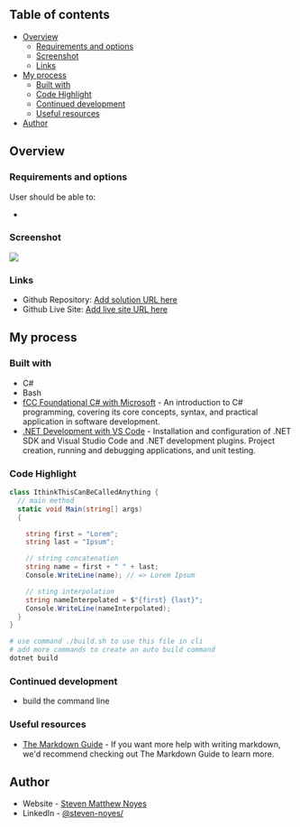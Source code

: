 ## Table of contents
- [Overview](#overview)
  - [Requirements and options](#Requirements-and-options)
  - [Screenshot](#screenshot)
  - [Links](#links)
- [My process](#my-process)
  - [Built with](#built-with)
  - [Code Highlight](#code-highlight)
  - [Continued development](#continued-development)
  - [Useful resources](#useful-resources)
- [Author](#author)

## Overview

### Requirements and options

User should be able to:

- 

### Screenshot

![](./screenshot.jpg)


### Links

- Github Repository: [Add solution URL here](https://github.com/SteveNoyes/siAfilado)
- Github Live Site: [Add live site URL here](https://github.com/SteveNoyes/siAfilado)

## My process

### Built with

- C# 
- Bash 
- [fCC Foundational C# with Microsoft](https://www.freecodecamp.org/learn/foundational-c-sharp-with-microsoft/) - An introduction to C# programming, covering its core concepts, syntax, and practical application in software development.
- [.NET Development with VS Code](https://www.linkedin.com/learning/visual-studio-code-for-dot-net-developers/using-visual-studio-with-dot-net?resume=false&u=2225393) - Installation and configuration of .NET SDK and Visual Studio Code and .NET development plugins. Project creation, running and debugging applications, and unit testing.

### Code Highlight

```cs
class IthinkThisCanBeCalledAnything {
  // main method
  static void Main(string[] args)
  {

    string first = "Lorem";
    string last = "Ipsum";

    // string concatenation
    string name = first + " " + last;
    Console.WriteLine(name); // => Lorem Ipsum

    // sting interpolation
    string nameInterpolated = $"{first} {last}";
    Console.WriteLine(nameInterpolated);
  }
}
```

```bash
# use command ./build.sh to use this file in cli 
# add more commands to create an auto build command 
dotnet build
```

### Continued development

- build the command line   

### Useful resources

- [The Markdown Guide](https://www.markdownguide.org/)  - If you want more help with writing markdown, we'd recommend checking out The Markdown Guide to learn more.

## Author

- Website - [Steven Matthew Noyes](https://stevenmnoyes.com)
- LinkedIn - [@steven-noyes/](https://www.linkedin.com/in/steven-noyes/)